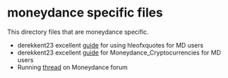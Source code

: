 # moneydance specific files

This directory files that are moneydance specific.

* derekkent23 excellent [guide](https://github.com/hleofxquotes/hleofxquotes/blob/master/dist/md/Hleofxquotes_Program_used_with_Moneydance_209.pdf) for using hleofxquotes for MD users
* derekkent23 excellent [guide](https://github.com/hleofxquotes/hleofxquotes/blob/master/dist/md/hleofxquotes_Program_used_with_Moneydance_Cryptocurrencies_and_Market_Indices_V4.pdf) for Moneydance_Cryptocurrencies for MD users
* Running [thread](http://help.infinitekind.com/discussions/investments/3036-third-party-quote-and-exchange-rate-program-from-hleofxquotes) on Moneydance forum
